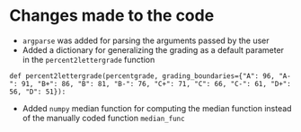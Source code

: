 # Changes made to the code

* `argparse` was added for parsing the arguments passed by the user
* Added a dictionary for generalizing the grading as a default parameter in the `percent2lettergrade` function
```
def percent2lettergrade(percentgrade, grading_boundaries={"A": 96, "A-": 91, "B+": 86, "B": 81, "B-": 76, "C+": 71, "C": 66, "C-": 61, "D+": 56, "D": 51}):
```

* Added `numpy` median function for computing the median function instead of the manually coded function `median_func`



